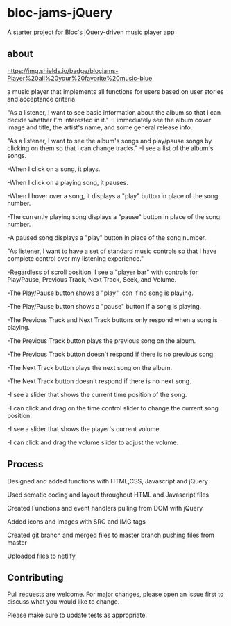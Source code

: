 
# bloc-jams-jQuery

A starter project for Bloc's jQuery-driven music player app

## about
https://img.shields.io/badge/blocjams-Player%20all%20your%20favorite%20music-blue

a music player that implements all functions for users based on user stories and acceptance criteria

"As a listener, I want to see basic information about the album so that I can decide whether I'm interested in it."
-I immediately see the album cover image and title, the artist's name, and some general release info.

"As a listener, I want to see the album's songs and play/pause songs by clicking on them so that I can change tracks."
-I see a list of the album's songs.

-When I click on a song, it plays.

-When I click on a playing song, it pauses.

-When I hover over a song, it displays a "play" button in place of the song number.

-The currently playing song displays a "pause" button in place of the song number.

-A paused song displays a "play" button in place of the song number.

"As listener, I want to have a set of standard music controls so that I have complete control over my listening experience."

-Regardless of scroll position, I see a "player bar" with controls for Play/Pause, Previous Track, Next Track, Seek, and Volume.

-The Play/Pause button shows a "play" icon if no song is playing.

-The Play/Pause button shows a "pause" button if a song is playing.

-The Previous Track and Next Track buttons only respond when a song is playing.

-The Previous Track button plays the previous song on the album.

-The Previous Track button doesn't respond if there is no previous song.

-The Next Track button plays the next song on the album.

-The Next Track button doesn't respond if there is no next song.

-I see a slider that shows the current time position of the song.

-I can click and drag on the time control slider to change the current song position.

-I see a slider that shows the player's current volume.

-I can click and drag the volume slider to adjust the volume.

## Process

Designed and added functions with HTML,CSS, Javascript and jQuery

Used sematic coding and layout throughout HTML and Javascript files

Created Functions and event handlers pulling from DOM with jQuery

Added icons and images with SRC and IMG tags 

Created git branch and merged files to master branch pushing files from master

Uploaded files to netlify


## Contributing
Pull requests are welcome. For major changes, please open an issue first to discuss what you would like to change.

Please make sure to update tests as appropriate.
